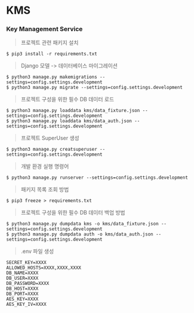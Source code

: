 # KMS

### Key Management Service

> 프로젝트 관련 패키지 설치

```
$ pip3 install -r requirements.txt
```

> Django 모델 -> 데이터베이스 마이그레이션

```
$ python3 manage.py makemigrations --settings=config.settings.development
$ python3 manage.py migrate --settings=config.settings.development
```

> 프로젝트 구성을 위한 필수 DB 데이터 로드

```
$ python3 manage.py loaddata kms/data_fixture.json --settings=config.settings.development
$ python3 manage.py loaddata kms/data_auth.json --settings=config.settings.development
```

> 프로젝트 SuperUser 생성

```
$ python3 manage.py creatsuperuser --settings=config.settings.development
```

> 개발 환경 실행 명령어

```
$ python3 manage.py runserver --settings=config.settings.development
```

> 패키지 목록 조회 방법

```
$ pip3 freeze > requirements.txt
```

> 프로젝트 구성을 위한 필수 DB 데이터 백업 방법

```
$ python3 manage.py dumpdata kms -o kms/data_fixture.json --settings=config.settings.development
$ python3 manage.py dumpdata auth -o kms/data_auth.json --settings=config.settings.development
```

> .env 파일 생성
```
SECRET_KEY=XXXX
ALLOWED_HOSTS=XXXX,XXXX,XXXX
DB_NAME=XXXX
DB_USER=XXXX
DB_PASSWORD=XXXX
DB_HOST=XXXX
DB_PORT=XXXX
AES_KEY=XXXX
AES_KEY_IV=XXXX
```